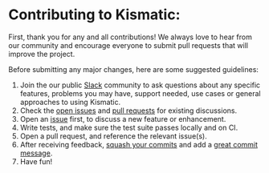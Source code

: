 # Contributing to Kismatic:

First, thank you for any and all contributions! We always love to hear from our community and encourage everyone to submit pull requests that will improve the project.

Before submitting any major changes, here are some suggested guidelines:

1. Join the our public [Slack][slack] community to ask questions about any specific features, problems you may have, support needed, use cases or general approaches to using Kismatic.
1. Check the [open issues][issues] and [pull requests][prs] for existing discussions.
1. Open an [issue][issues] first, to discuss a new feature or enhancement.
1. Write tests, and make sure the test suite passes locally and on CI.
1. Open a pull request, and reference the relevant issue(s).
1. After receiving feedback, [squash your commits][squash] and add a [great commit message][message].
1. Have fun!

[slack]: https://kismatic.slack.com
[issues]: https://github.com/apprenda/kismatic/issues
[prs]: https://github.com/apprenda/kismatic/pulls
[squash]: http://gitready.com/advanced/2009/02/10/squashing-commits-with-rebase.html
[message]: http://tbaggery.com/2008/04/19/a-note-about-git-commit-messages.html

